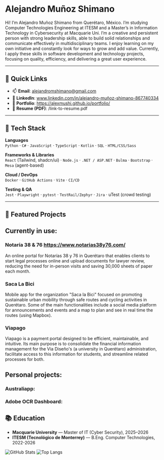 # Alejandro Muñoz Shimano 

Hi! I’m Alejandro Muñoz Shimano from Querétaro, México. I’m studying Computer Technologies Engineering at ITESM and a Master’s in Information Technology in Cybersecurity at Macquarie Uni. I’m a creative and persistent person with strong leadership skills, able to build solid relationships and communicate effectively in multidisciplinary teams. I enjoy learning on my own initiative and constantly look for ways to grow and add value. Currently, I apply these skills in software development and technology projects, focusing on quality, efficiency, and delivering a great user experience.

---

## 🔗 Quick Links
- 📫 **Email**: alejandromshimano@gmail.com  
- 💼 **LinkedIn**: www.linkedin.com/in/alejandro-muñoz-shimano-867740334
- 🧪 **Portfolio**: https://alexmushi.github.io/portfolio/
- 📄 **Resume (PDF)**: /link-to-resume.pdf

---

## 🧰 Tech Stack

**Languages**  
`Python` · `C#` · `JavaScript` · `TypeScript` · `Kotlin` · `SQL` · `HTML/CSS/Sass`

**Frameworks & Libraries**  
`React` (Tailwind, shadcn/ui) · `Node.js` · `.NET / ASP.NET` · `Bulma` · `Bootstrap` · `Mesa` (agent-based) 

**Cloud / DevOps**  
`Docker` · `GitHub Actions` · `Vite` · `CI/CD`  

**Testing & QA**  
`Jest` · `Playwright` · `pytest` · `TestRail/Zephyr` · `Jira` · uTest (crowd testing)

---

## 🚀 Featured Projects

## Currently in use:

### Notaría 38 & 76 https://www.notarias38y76.com/
An online portal for Notarías 38 y 76 in Querétaro that enables clients to start legal processes online and upload documents for lawyer review, reducing the need for in-person visits and saving 30,000 sheets of paper each month.

### Saca La Bici
Mobile app for the organization "Saca la Bici" focused on promoting sustainable urban mobility through safe routes and cycling activities in Querétaro. Some of the main functionalities include a social media platform for announcements and events and a map to plan and see in real time the routes (using Mapbox).

### Viapago
Viapago is a payment portal designed to be efficient, maintainable, and intuitive. Its main purpose is to consolidate the financial information management for the Via Diseño's (a university in Querétaro) administration, facilitate access to this information for students, and streamline related processes for both.

## Personal projects:

### Australiapp:

### Adobe OCR Dashboard:


## 📚 Education
- **Macquarie University** — Master of IT (Cyber Security), 2025–2026 
- **ITESM (Tecnológico de Monterrey)** — B.Eng. Computer Technologies, 2022-2026


![GitHub Stats](https://github-readme-stats.vercel.app/api?username=alexmushi&show_icons=true)
![Top Langs](https://github-readme-stats.vercel.app/api/top-langs/?username=alexmush&layout=compact)


